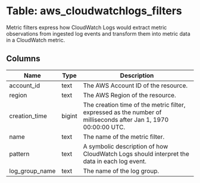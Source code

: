 
# Table: aws_cloudwatchlogs_filters
Metric filters express how CloudWatch Logs would extract metric observations from ingested log events and transform them into metric data in a CloudWatch metric.
## Columns
| Name        | Type           | Description  |
| ------------- | ------------- | -----  |
|account_id|text|The AWS Account ID of the resource.|
|region|text|The AWS Region of the resource.|
|creation_time|bigint|The creation time of the metric filter, expressed as the number of milliseconds after Jan 1, 1970 00:00:00 UTC.|
|name|text|The name of the metric filter.|
|pattern|text|A symbolic description of how CloudWatch Logs should interpret the data in each log event.|
|log_group_name|text|The name of the log group.|

